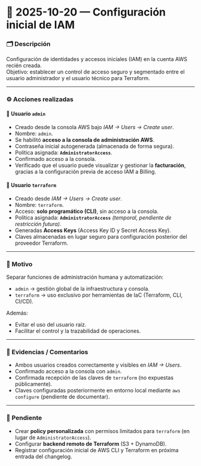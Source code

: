 # 🧩 2025-10-20 — Configuración inicial de IAM

### 🗂️ Descripción
Configuración de identidades y accesos iniciales (IAM) en la cuenta AWS recién creada.  
Objetivo: establecer un control de acceso seguro y segmentado entre el usuario administrador y el usuario técnico para Terraform.

---

### ⚙️ Acciones realizadas

#### 👤 Usuario `admin`
- Creado desde la consola AWS bajo *IAM → Users → Create user*.  
- Nombre: `admin`.  
- Se habilitó **acceso a la consola de administración AWS**.  
- Contraseña inicial autogenerada (almacenada de forma segura).  
- Política asignada: **`AdministratorAccess`**.  
- Confirmado acceso a la consola.  
- Verificado que el usuario puede visualizar y gestionar la **facturación**, gracias a la configuración previa de acceso IAM a Billing.  

#### 🤖 Usuario `terraform`
- Creado desde *IAM → Users → Create user*.  
- Nombre: `terraform`.  
- Acceso: **solo programático (CLI)**, sin acceso a la consola.  
- Política asignada: **`AdministratorAccess`** *(temporal, pendiente de restricción futura)*.  
- Generadas **Access Keys** (Access Key ID y Secret Access Key).  
- Claves almacenadas en lugar seguro para configuración posterior del proveedor Terraform.  

---

### 🎯 Motivo
Separar funciones de administración humana y automatización:
- `admin` → gestión global de la infraestructura y consola.  
- `terraform` → uso exclusivo por herramientas de IaC (Terraform, CLI, CI/CD).  

Además:
- Evitar el uso del usuario raíz.  
- Facilitar el control y la trazabilidad de operaciones.  

---

### 🧾 Evidencias / Comentarios
- Ambos usuarios creados correctamente y visibles en *IAM → Users*.  
- Confirmado acceso a la consola con `admin`.  
- Confirmada recepción de las claves de `terraform` (no expuestas públicamente).  
- Claves configuradas posteriormente en entorno local mediante `aws configure` (pendiente de documentar).  

---

### 🚧 Pendiente
- Crear **policy personalizada** con permisos limitados para `terraform` (en lugar de `AdministratorAccess`).  
- Configurar **backend remoto de Terraform** (S3 + DynamoDB).  
- Registrar configuración inicial de AWS CLI y Terraform en próxima entrada del changelog.

